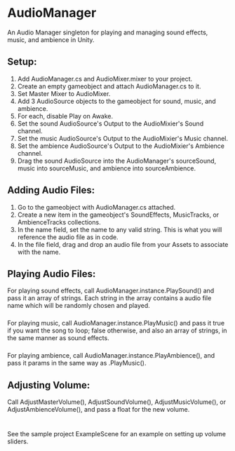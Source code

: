 # AudioManager
 An Audio Manager singleton for playing and managing sound effects, music, and ambience in Unity.

## Setup:
1. Add AudioManager.cs and AudioMixer.mixer to your project.
2. Create an empty gameobject and attach AudioManager.cs to it.
3. Set Master Mixer to AudioMixer.
4. Add 3 AudioSource objects to the gameobject for sound, music, and ambience.
5. For each, disable Play on Awake.
6. Set the sound AudioSource's Output to the AudioMixier's Sound channel.
7. Set the music AudioSource's Output to the AudioMixier's Music channel.
8. Set the ambience AudioSource's Output to the AudioMixier's Ambience channel.
9. Drag the sound AudioSource into the AudioManager's sourceSound, music into sourceMusic, and ambience into sourceAmbience.

## Adding Audio Files:
1. Go to the gameobject with AudioManager.cs attached.
2. Create a new item in the gameobject's  SoundEffects, MusicTracks, or AmbienceTracks collections.
3. In the name field, set the name to any valid string. This is what you will reference the audio file as in code.
4. In the file field, drag and drop an audio file from your Assets to associate with the name.

## Playing Audio Files:
For playing sound effects, call AudioManager.instance.PlaySound() and pass it an array of strings.
Each string in the array contains a audio file name which will be randomly chosen and played.
###
For playing music, call AudioManager.instance.PlayMusic() and pass it true if you want the song to loop; false otherwise,
and also an array of strings, in the same manner as sound effects.
###
For playing ambience, call AudioManager.instance.PlayAmbience(), and pass it params in the same way as .PlayMusic().
###
## Adjusting Volume:
Call AdjustMasterVolume(), AdjustSoundVolume(), AdjustMusicVolume(), or AdjustAmbienceVolume(), and
pass a float for the new volume.
#
See the sample project ExampleScene for an example on setting up volume sliders.
